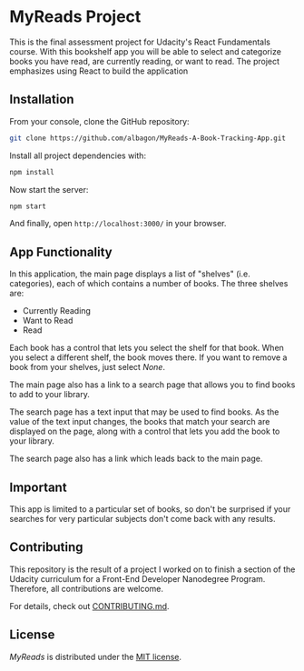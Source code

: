 # MyReads Project

This is the final assessment project for Udacity's React Fundamentals course. With this bookshelf app you will be able to select and categorize books you have read, are currently reading, or want to read. The project emphasizes using React to build the application

## Installation

From your console, clone the GitHub repository:

```sh
git clone https://github.com/albagon/MyReads-A-Book-Tracking-App.git
```

Install all project dependencies with:

```sh
npm install
```

Now start the server:

```sh
npm start
```

And finally, open `http://localhost:3000/` in your browser.

## App Functionality

In this application, the main page displays a list of "shelves" (i.e. categories), each of which contains a number of books. The three shelves are:

* Currently Reading
* Want to Read
* Read

Each book has a control that lets you select the shelf for that book. When you select a different shelf, the book moves there. If you want to remove a book from your shelves, just select _None_.

The main page also has a link to a search page that allows you to find books to add to your library.

The search page has a text input that may be used to find books. As the value of the text input changes, the books that match your search are displayed on the page, along with a control that lets you add the book to your library.

The search page also has a link which leads back to the main page.

## Important

This app is limited to a particular set of books, so don't be surprised if your searches for very particular subjects don't come back with any results.

## Contributing

This repository is the result of a project I worked on to finish a section of the Udacity curriculum for a Front-End Developer Nanodegree Program. Therefore, all contributions are welcome.

For details, check out [CONTRIBUTING.md](CONTRIBUTING.md).

## License

_MyReads_ is distributed under the [MIT license](LICENSE).